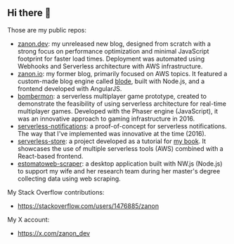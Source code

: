 ## Hi there 👋

Those are my public repos:

- [zanon.dev](https://github.com/diegozanon/zanon.dev): my unreleased new blog, designed from scratch with a strong focus on performance optimization and minimal JavaScript footprint for faster load times. Deployment was automated using Webhooks and Serverless architecture with AWS infrastructure.  
- [zanon.io](https://github.com/diegozanon/zanon.io): my former blog, primarily focused on AWS topics. It featured a custom-made blog engine called [blode](https://github.com/diegozanon/blode), built with Node.js, and a frontend developed with AngularJS.  
- [bombermon](https://github.com/diegozanon/bombermon): a serverless multiplayer game prototype, created to demonstrate the feasibility of using serverless architecture for real-time multiplayer games. Developed with the Phaser engine (JavaScript), it was an innovative approach to gaming infrastructure in 2016.  
- [serverless-notifications](https://github.com/diegozanon/serverless-notifications): a proof-of-concept for serverless notifications. The way that I've implemented was innovative at the time (2016).  
- [serverless-store](https://github.com/diegozanon/serverless-store): a project developed as a tutorial for [my book](https://www.packtpub.com/en-us/product/building-serverless-web-applications-9781787123076). It showcases the use of multiple serverless tools (AWS) combined with a React-based frontend.  
- [estomatoweb-scraper](estomatoweb-scraper): a desktop application built with NW.js (Node.js) to support my wife and her research team during her master's degree collecting data using web scraping.  

My Stack Overflow contributions:

- https://stackoverflow.com/users/1476885/zanon

My X account:

- https://x.com/zanon_dev
